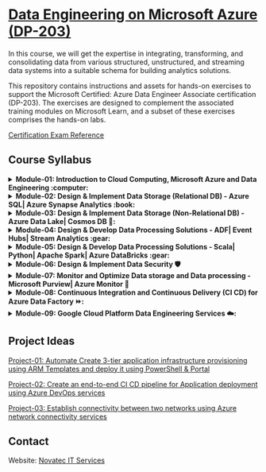# [Data Engineering on Microsoft Azure (DP-203)](https://learn.microsoft.com/en-us/certifications/exams/dp-203/)

In this course, we will get the expertise in integrating, transforming, and consolidating data from various structured, unstructured, and streaming data systems into a suitable schema for building analytics solutions.

This repository contains instructions and assets for hands-on exercises to support the Microsoft Certified: Azure Data Engineer Associate certification (DP-203). The exercises are designed to complement the associated training modules on Microsoft Learn, and a subset of these exercises comprises the hands-on labs.

[Certification Exam Reference](https://learn.microsoft.com/en-us/certifications/exams/dp-203/)

## Course Syllabus

<details>
 <summary> <b> Module-01: Introduction to Cloud Computing, Microsoft Azure and Data Engineering :computer: </b>  </summary>
  
 *  Introduction to Cloud Computing
 
 *  Microsoft Azure Overview | Organization Hierarchy | Web-services | Billing 
  
 *  Introduction to Data Engineering | Different Roles and Responsibilities | IaaS vs PaaS
  
 *  Introduction to Data Pipelines | Data Ingestion, Storage, Processing & Analysis | Explore & Visualize
 
 *  Understand *Relational* & *Non-relational* data storage with real world scenario
 
 *  Understand *High availability* and *Disaster Recovery* concepts
  
 *  Real-world use cases
  
 *  Case study
     
</details>

<details>
 <summary> <b> Module-02: Design & Implement Data Storage (Relational DB) - Azure SQL| Azure Synapse Analytics :book: </b>  </summary>
  
  *  What is Data? | Relational Database Primer | Case studies
  
  *  Explore various file formats
  
 *  Explore <b>*Azure SQL*</b> service
    - Azure SQL Overview
    - Internals of Database engine
    - Lab: Setting-up Azure SQL Instance
    - Lab: Setting-up SQL Server Management Studio
    - Database keys Primer: Primary Keys, Foreign Keys    
    - Lab: Performing various DDL, DML actions on Azure SQL Database
    - Azure SQL: Manage multiple Databases (HA) with Node pools 
    - Azure SQL: Security | In-transit and at rest
 *  Explore <b>*Azure Synapse Analytics*</b> service
    - What is Data Warehouse?
    - Azure Synapse analytics service overview | Architecture
    - Lab: Create Azure Synapse Analytics workspace
    - Azure Synapse Analytics: Compute options
    - Lab: Prepare data-sets and other pre-requisites
    - Lab: Working to external tables | SQL Pools | Loading data into the Pool
    - Designing a Data Warehouse
    - Lab: Building a Fact table | Dimention Table | Transfer data to SQL pool
    - Azure Synapse Analytics: Pricing
</details>
<details>
 <summary> <b> Module-03: Design & Implement Data Storage (Non-Relational DB) - Azure Data Lake| Cosmos DB 💽: </b>  </summary>
  
 *  Introduction to Non-relational Database | Case studies
 
 *  Explore <b>*Azure storage services*</b> 
    - Azure Blob
    - Azure Queue
    - Azure File Share
    - Azure Table
 
 *  Introduction to Data Lake | Azure Data Lake Storage Gen2 | Azure Blob Storage
 
 *  Explore <b>*Azure Cosmos DB*</b> | Features | Performance | Scaling | HA | Security
    - Understand Cosmos DB resource model
    - Lab: Create an Azure Cosmos DB account, database, container, and items from the Azure Portal/PowerShell/ARM Template
    - Understand Cosmos DB Modelling & Paritioning | Partition Keys
    - Lab: Demonstrate the use of Partition keys in Cosmos DB
    - Azure Synapse Link for Azure Cosmos DB
    - Azure Cosmos DB Analytical Store
 </details>
 <details>
    <summary> <b> Module-04: Design & Develop Data Processing Solutions - ADF| Event Hubs| Stream Analytics :gear: </b> </summary>
 
  *  Understand Extract, Transform and Load (ETL) | Data Pipeline
 
  *  Explore <b>*Azure Data Factory*</b> service
     - Introduction to Azure Data Factory
     - Lab: Create a Data Pipeline to move data from source to destination service
     - Lab: Create a Data Pipeline to covnvert .csv data to .parquet data
     - Lab: Use Azure Data Factory Ingest Copy action for data transfer
     - Working with Cache sink and Lookup concepts in ADF
     - Lab: Demonstrate how cache sink works | Data prep | Cache sink implementation
     - Self-hosted integration runtimes (Ex Pysical Machine/VM to Azure Synapse)
     - Lab: Demonstrate self-hosted integration runtimes for data transfer
     - Azure Data Factory: Schema Drift and Validation
  *  Explore <b>*Azure Event Hubs*</b> service
     - Batch Processing vs Real-time Processing vs Stream Processing
     - Introduction to Azure Event Hubs
     - Lab: Create a Namespace and an Azure Event Hub Instance into it
     - Lab: Sending and Receiving event from Azure Event Hub using custom application
  *  Explore <b>*Azure Stream Analytics*</b> service 
     - Introduction to Azure Stream Analytics
     - Lab: Working with Azure stream analytics job | Define | Execute
     - Lab: Enable diagnostics logs for Azure Data Lake
     - Lab: Reading the Azure Blob diagnostics
     - Running Azure Stream Analytics jobs
     - Debugging Azure Stream Analytics jobs
     - Integrate *Microsoft Power BI* with *Azure Stream Analytics jobs* for displaying as an output
     - Lab - Demonstrating some more Data Factory features | Mapping Data Flow | Copyin to sink | Storage event trigger
 </details> 
 <details>
    <summary> <b> Module-05: Design & Develop Data Processing Solutions - Scala| Python| Apache Spark| Azure DataBricks :gear: </b></summary>
 
  *  <b>*Scala Programming Primer*</b>
     -  Introduction to *Scala* programming language
     -  Scala programming constructs | Variables | Looping statements | Conditional statements | Functions
     -  Lab - Demonstrate various Scala programming constructs 

  *  <b>*Python Programming Primer*</b>
     - Introduction to Python Programming
     - Python programming constructs | Variables | Looping statements | Conditional statements | Functions
     - Demonstrate various Scala programming constructs 

  *   Working with [<b>*Jupyter Notebook*</b>](https://jupyter.org/)

  *   Working with Spark pools in Azure Synapse Analytics

  *   Lab: Working with Spark pools | Load Data | Grouping the results | Write data to Azure Synapse

  *   Explore <b>*Azure Databricks*</b>
      - Introduction to Databricks & Azure Databricks
      - Understand Azure Databricks concepts - Workspace | Runtime | Pricing (DBUs)|  Security | Scaling | Interfaces
      - Lab: Create Azure Databricks Workspace and Cluster
      - Lab: Create a new Notebook to read data from a .parquet file using spark
      - Lab: Create a new Notebook to read data from a .json file using spark
      - Lab: Demonstrate streaming data using Azure Databricks
      - Lab: Run Databricks jobs on a schedule or continuously - Scheduled trigger | Continuous trigger
      
 </details> 
 <details>
 <summary> <b> Module-06: Design & Implement Data Security 🛡️ </b>  </summary>
  
 *  Azure Data Lake Gen2 security
    - Access Keys
    - Shared Access Token (SAS)
    - Azure AD
    - Access Control Lists
 
 *  Lab: Granting access to Azure Data Lake using Azure AD as Identity provider
 
 *  Explore <b>*Azure Key Vault*</b>
 
 *  Understand concept of Azure Managed Identities and Application Objects
 
 *  Azure Data Factory: Data Encryption
 
 *  Azure Synapse: Data Encryption | Data Masking | Column & Row level security
 
 </details>
 <details>
 <summary> <b> Module-07: Monitor and Optimize Data storage and Data processing - Microsoft Purview| Azure Monitor 🥽 </b></summary>
  
 *  Explore [<b>*Microsoft Purview*</b>](https://www.microsoft.com/en-in/security/business/microsoft-purview)
    - Monitoring data pipelines and Azure Services - Azure Data Lake | Azure Data Factory
 
 *  Explore [<b>*Azure Monitor*</b>](https://learn.microsoft.com/en-us/azure/azure-monitor/) service
    - Alert rules
    - Activity Logs
    - Insights
 
 *  Monitoring & Logging: Azure Synapse workloads | Azure Stream Analitics | Azure Databricks
 
 *  Optimizing Azure Data Lake Gen2 storage cost: Access tiers & Lifecycle Policies
 
 *  Best practices for storing files in Data Lake 
   
 </details>
 <details>
    <summary> <b> Module-08: Continuous Integration and Continuous Delivery (CI CD) for Azure Data Factory ⏩:</b></summary>
  
 *  What is CI CD?
 
 *  Overview of Azure DevOps | Azure Repos | Azure Pipeline
 
 *  Lab: Azure Data Factory Environment Setup - Git Repos | Manual Build | Release Pipeline | Pre-post deployment tasks
 </details>
 <details>
    <summary> <b> Module-09: Google Cloud Platform Data Engineering Services ☁️:</b></summary>
  
 *  Google Cloud Platform Primer
 
 *  GCP Data Storage services
    - Binary Storage services - Cloud Storage
    - Database services - Cloud SQL, Cloud Spanner
    - Data Processing services - BigQuery, Dataflow and DataProc
    - Visualization - Looker, Data Studio
 </details>
  
## Project Ideas

[Project-01: Automate Create 3-tier application infrastructure provisioning using ARM Templates and deploy it using PowerShell & Portal]()
  
[Project-02: Create an end-to-end CI CD pipeline for Application deployment using Azure DevOps services]()
  
[Project-03: Establish connectivity between two networks using Azure network connectivity services]()

## Contact
Website: [Novatec IT Services](https://novatec.co.in/)
